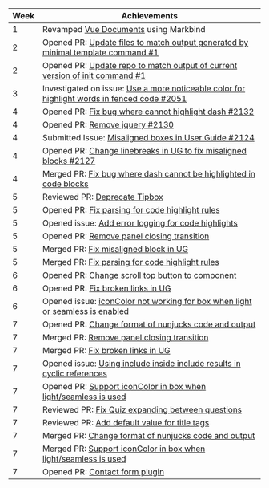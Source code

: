 | Week | Achievements                                                                                                                                    |
| ---- | ----------------------------------------------------------------------------------------------------------------------------------------------- |
| 1    | Revamped [Vue Documents](https://main--peaceful-pavlova-b75b22.netlify.app/) using Markbind                                                     |
| 2    | Opened PR: [Update files to match output generated by minimal template command #1](https://github.com/MarkBind/init-minimal-netlify/pull/1)     |
| 2    | Opened PR: [Update repo to match output of current version of init command #1](https://github.com/MarkBind/init-typical/pull/1)                 |
| 3    | Investigated on issue: [Use a more noticeable color for highlight words in fenced code #2051](https://github.com/MarkBind/markbind/issues/2051) |
| 4    | Opened PR: [Fix bug where cannot highlight dash #2132](https://github.com/MarkBind/markbind/pull/2132)                                          |
| 4    | Opened PR: [Remove jquery #2130](https://github.com/MarkBind/markbind/pull/2130)                                                                |
| 4    | Submitted Issue: [Misaligned boxes in User Guide #2124](https://github.com/MarkBind/markbind/issues/2124)                                       |
| 4    | Opened PR: [Change linebreaks in UG to fix misaligned blocks #2127](https://github.com/MarkBind/markbind/pull/2127)                             |
| 4    | Merged PR: [Fix bug where dash cannot be highlighted in code blocks](https://github.com/MarkBind/markbind/pull/2125)                            |
| 5    | Reviewed PR: [Deprecate Tipbox](https://github.com/MarkBind/markbind/pull/2121)                                                                 |
| 5    | Opened PR: [Fix parsing for code highlight rules](https://github.com/MarkBind/markbind/pull/2138)                                               |
| 5    | Opened issue: [Add error logging for code highlights](https://github.com/MarkBind/markbind/issues/2154)                                         |
| 5    | Opened PR: [Remove panel closing transition](https://github.com/MarkBind/markbind/pull/2159)                                                    |
| 5    | Merged PR: [Fix misaligned block in UG](https://github.com/MarkBind/markbind/pull/2127)                                                         |
| 5    | Merged PR: [Fix parsing for code highlight rules](https://github.com/MarkBind/markbind/pull/2138)                                               |
| 6    | Opened PR: [Change scroll top button to component](https://github.com/MarkBind/markbind/pull/2170)                                              |
| 6    | Opened PR: [Fix broken links in UG](https://github.com/MarkBind/markbind/pull/2173)                                                             |
| 6    | Opened issue: [iconColor not working for box when light or seamless is enabled](https://github.com/MarkBind/markbind/issues/2174)               |
| 7    | Opened PR: [Change format of nunjucks code and output](https://github.com/MarkBind/markbind/pull/2175)                                          |
| 7    | Merged PR: [Remove panel closing transition](https://github.com/MarkBind/markbind/pull/2159)                                                    |
| 7    | Merged PR: [Fix broken links in UG](https://github.com/MarkBind/markbind/pull/2173)                                                             |
| 7    | Opened issue: [Using include inside include results in cyclic references](https://github.com/MarkBind/markbind/issues/2177)                     |
| 7    | Opened PR: [Support iconColor in box when light/seamless is used](https://github.com/MarkBind/markbind/pull/2178)                               |
| 7    | Reviewed PR: [Fix Quiz expanding between questions](https://github.com/MarkBind/markbind/pull/2184)                                             |
| 7    | Reviewed PR: [Add default value for title tags](https://github.com/MarkBind/markbind/pull/2186)                                                 |
| 7    | Merged PR: [Change format of nunjucks code and output](https://github.com/MarkBind/markbind/pull/2175)                                          |
| 7    | Merged PR: [Support iconColor in box when light/seamless is used](https://github.com/MarkBind/markbind/pull/2178)                               |
| 7    | Opened PR: [Contact form plugin](https://github.com/MarkBind/markbind/pull/2191)                                                                |
